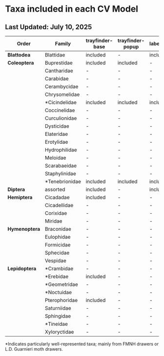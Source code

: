 # Taxa included in each CV Model
## Last Updated: July 10, 2025

| Order | Family | trayfinder-base | trayfinder-popup | labelfinder | bugfinder-kdn9e | bugmasker-all | pinmasker |
|-------|--------|-----------------|------------------|-------------|------------------|---------------|-----------|
| **Blattodea** | Blattidae | included | - | included | included | included | - |
| **Coleoptera** | Buprestidae | included | included | - | included | included | included |
| | Cantharidae | - | - | - | - | included | - |
| | Carabidae | - | - | - | included | included | - |
| | Cerambycidae | - | - | - | included | included | - |
| | Chrysomelidae | - | - | - | included | included | - |
| | *Cicindelidae | included | included | included | included | included | included |
| | Coccinelidae | - | - | - | included | included | - |
| | Curculionidae | - | - | - | included | included | - |
| | Dysticidae | - | - | - | included | included | - |
| | Elateridae | - | - | - | included | included | - |
| | Erotylidae | - | - | - | - | included | - |
| | Hydrophilidae | - | - | - | included | included | - |
| | Meloidae | - | - | - | included | included | - |
| | Scarabaeidae | - | - | - | - | included | - |
| | Staphylinidae | - | - | - | included | included | - |
| | *Tenebrionidae | included | included | included | included | included | included |
| **Diptera** | assorted | included | - | included | included | included | - |
| **Hemiptera** | Cicadadae | included | - | - | included | - | - |
| | Cicadellidae | - | - | - | - | - | - |
| | Corixidae | - | - | - | - | - | - |
| | Miridae | - | - | - | included | included | - |
| **Hymenoptera** | Braconidae | - | - | - | included | included | - |
| | Eulophidae | - | - | - | included | included | - |
| | Formicidae | - | - | - | included | included | - |
| | Sphecidae | - | - | - | included | included | - |
| | Vespidae | - | - | - | included | included | - |
| **Lepidoptera** | *Crambidae | - | - | - | included | included | - |
| | *Erebidae | included | - | - | included | included | - |
| | *Geometridae | - | - | - | included | included | - |
| | *Noctuidae | - | - | - | included | included | - |
| | Pterophoridae | included | - | - | included | included | included |
| | Saturniidae | - | - | - | included | included | - |
| | Sphingidae | - | - | - | included | included | - |
| | *Tineidae | - | - | - | included | included | - |
| | Xyloryctidae | - | - | - | included | included | - |

*Indicates particularly well-represented taxa; mainly from FMNH drawers or L.D. Guarnieri moth drawers.
